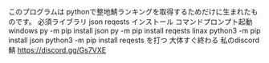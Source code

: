 このプログラムは
pythonで整地鯖ランキングを取得するためだけに生まれたものです。
必須ライブラリ
json
reqests
インストール
コマンドプロンプト起動
windows
py -m pip install json
py -m pip install reqests
linax
python3 -m pip install json
python3 -m pip install reqests
を打つ
大体すぐ終わる
私のdiscord鯖
https://discord.gg/Gs7VXE